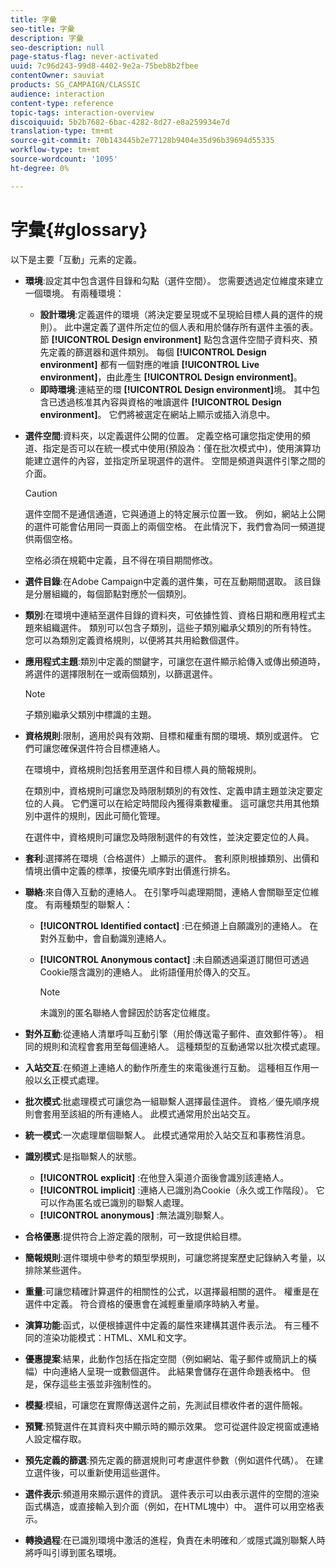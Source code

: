 ```yaml
---
title: 字彙
seo-title: 字彙
description: 字彙
seo-description: null
page-status-flag: never-activated
uuid: 7c96d243-99d8-4402-9e2a-75beb8b2fbee
contentOwner: sauviat
products: SG_CAMPAIGN/CLASSIC
audience: interaction
content-type: reference
topic-tags: interaction-overview
discoiquuid: 5b2b7682-6bac-4282-8d27-e8a259934e7d
translation-type: tm+mt
source-git-commit: 70b143445b2e77128b9404e35d96b39694d55335
workflow-type: tm+mt
source-wordcount: '1095'
ht-degree: 0%

---
```



# 字彙{#glossary}

以下是主要「互動」元素的定義。

* **環境**:設定其中包含選件目錄和勾點（選件空間）。 您需要透過定位維度來建立一個環境。 有兩種環境：

   * **設計環境**:定義選件的環境（將決定要呈現或不呈現給目標人員的選件的規則）。 此中還定義了選件所定位的個人表和用於儲存所有選件主張的表。 節 **[!UICONTROL Design environment]** 點包含選件空間子資料夾、預先定義的篩選器和選件類別。 每個 **[!UICONTROL Design environment]** 都有一個對應的唯讀 **[!UICONTROL Live environment]**，由此產生 **[!UICONTROL Design environment]**。
   * **即時環境**:連結至的環 **[!UICONTROL Design environment]**&#x200B;境。 其中包含已透過核准其內容與資格的唯讀選件 **[!UICONTROL Design environment]**。 它們將被選定在網站上顯示或插入消息中。

* **選件空間**:資料夾，以定義選件公開的位置。 定義空格可讓您指定使用的頻道、指定是否可以在統一模式中使用(預設為：僅在批次模式中)，使用演算功能建立選件的內容，並指定所呈現選件的選件。 空間是頻道與選件引擎之間的介面。

   >[!CAUTION]
   >
   >選件空間不是通信通道，它與通道上的特定展示位置一致。 例如，網站上公開的選件可能會佔用同一頁面上的兩個空格。 在此情況下，我們會為同一頻道提供兩個空格。
   >
   >空格必須在規範中定義，且不得在項目期間修改。

* **選件目錄**:在Adobe Campaign中定義的選件集，可在互動期間選取。 該目錄是分層組織的，每個節點對應於一個類別。
* **類別**:在環境中連結至選件目錄的資料夾，可依據性質、資格日期和應用程式主題來組織選件。 類別可以包含子類別，這些子類別繼承父類別的所有特性。 您可以為類別定義資格規則，以便將其共用給數個選件。
* **應用程式主題**:類別中定義的關鍵字，可讓您在選件顯示給傳入或傳出頻道時，將選件的選擇限制在一或兩個類別，以篩選選件。

   >[!NOTE]
   >
   >子類別繼承父類別中標識的主題。

* **資格規則**:限制，適用於與有效期、目標和權重有關的環境、類別或選件。 它們可讓您確保選件符合目標連絡人。

   在環境中，資格規則包括套用至選件和目標人員的簡報規則。

   在類別中，資格規則可讓您及時限制類別的有效性、定義申請主題並決定要定位的人員。 它們還可以在給定時間段內獲得乘數權重。 這可讓您共用其他類別中選件的規則，因此可簡化管理。

   在選件中，資格規則可讓您及時限制選件的有效性，並決定要定位的人員。

* **套利**:選擇將在環境（合格選件）上顯示的選件。 套利原則根據類別、出價和情境出價中定義的標準，按優先順序對出價進行排名。
* **聯絡**:來自傳入互動的連絡人。 在引擎呼叫處理期間，連絡人會關聯至定位維度。 有兩種類型的聯繫人：

   * **[!UICONTROL Identified contact]** :已在頻道上自願識別的連絡人。 在對外互動中，會自動識別連絡人。
   * **[!UICONTROL Anonymous contact]** :未自願透過渠道訂閱但可透過Cookie隱含識別的連絡人。 此術語僅用於傳入的交互。

      >[!NOTE]
      >
      >未識別的匿名聯絡人會歸因於訪客定位維度。

* **對外互動**:從連絡人清單呼叫互動引擎（用於傳送電子郵件、直效郵件等）。 相同的規則和流程會套用至每個連絡人。 這種類型的互動通常以批次模式處理。
* **入站交互**:在頻道上連絡人的動作所產生的來電後進行互動。 這種相互作用一般以幺正模式處理。
* **批次模式**:批處理模式可讓您為一組聯繫人選擇最佳選件。 資格／優先順序規則會套用至該組的所有連絡人。 此模式通常用於出站交互。
* **統一模式**:一次處理單個聯繫人。 此模式通常用於入站交互和事務性消息。
* **識別模式**:是指聯繫人的狀態。

   * **[!UICONTROL explicit]** :在他登入渠道介面後會識別該連絡人。
   * **[!UICONTROL implicit]** :連絡人已識別為Cookie（永久或工作階段）。 它可以作為匿名或已識別的聯繫人處理。
   * **[!UICONTROL anonymous]** :無法識別聯繫人。

* **合格優惠**:提供符合上游定義的限制，可一致提供給目標。
* **簡報規則**:選件環境中參考的類型學規則，可讓您將提案歷史記錄納入考量，以排除某些選件。
* **重量**:可讓您精確計算選件的相關性的公式，以選擇最相關的選件。 權重是在選件中定義。 符合資格的優惠會在減輕重量順序時納入考量。
* **演算功能**:函式，以便根據選件中定義的屬性來建構其選件表示法。 有三種不同的渲染功能模式：HTML、XML和文字。
* **優惠提案**:結果，此動作包括在指定空間（例如網站、電子郵件或簡訊上的橫幅）中向連絡人呈現一或數個選件。 此結果會儲存在選件命題表格中。 但是，保存這些主張並非強制性的。
* **模擬**:模組，可讓您在實際傳送選件之前，先測試目標收件者的選件簡報。
* **預覽**:預覽選件在其資料夾中顯示時的顯示效果。 您可從選件設定視窗或連絡人設定檔存取。
* **預先定義的篩選**:預先定義的篩選規則可考慮選件參數（例如選件代碼）。 在建立選件後，可以重新使用這些選件。
* **選件表示**:頻道用來顯示選件的資訊。 選件表示可以由表示選件的空間的渲染函式構造，或直接輸入到介面（例如，在HTML塊中）中。 選件可以用空格表示。
* **轉換過程**:在已識別環境中激活的進程，負責在未明確和／或隱式識別聯繫人時將呼叫引導到匿名環境。


